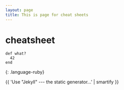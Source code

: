 ```yaml
---
layout: page
title: This is page for cheat sheets
---
```



# cheatsheet

```
def what?
  42
end
```
{: .language-ruby}


{{ 'Use "Jekyll" --- the static generator...' | smartify }}
